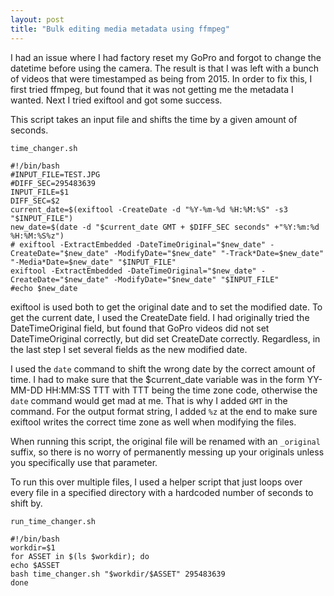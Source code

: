 ```yaml
---
layout: post
title: "Bulk editing media metadata using ffmpeg"
---
```


I had an issue where I had factory reset my GoPro and forgot to change the datetime before using the camera. The result
 is that I was left with a bunch of videos that were timestamped as being from 2015. In order to fix this, I first tried
 ffmpeg, but found that it was not getting me the metadata I wanted. Next I tried exiftool and got some success.

This script takes an input file and shifts the time by a given amount of seconds. 

`time_changer.sh`
```
#!/bin/bash
#INPUT_FILE=TEST.JPG
#DIFF_SEC=295483639
INPUT_FILE=$1
DIFF_SEC=$2
current_date=$(exiftool -CreateDate -d "%Y-%m-%d %H:%M:%S" -s3 "$INPUT_FILE")
new_date=$(date -d "$current_date GMT + $DIFF_SEC seconds" +"%Y:%m:%d %H:%M:%S%z")
# exiftool -ExtractEmbedded -DateTimeOriginal="$new_date" -CreateDate="$new_date" -ModifyDate="$new_date" "-Track*Date=$new_date" "-Media*Date=$new_date" "$INPUT_FILE"
exiftool -ExtractEmbedded -DateTimeOriginal="$new_date" -CreateDate="$new_date" -ModifyDate="$new_date" "$INPUT_FILE"
#echo $new_date
```

exiftool is used both to get the original date and to set the modified date. To get the current date, I used the CreateDate field. I 
had originally tried the DateTimeOriginal field, but found that GoPro videos did not set DateTimeOriginal correctly, but did set CreateDate
 correctly. Regardless, in the last step I set several fields as the new modified date. 
 
 I used the `date` command to shift the wrong date by the correct amount of time. I had to make sure that the $current_date
  variable was in the form YY-MM-DD HH:MM:SS TTT with TTT being the time zone code, otherwise the `date` command would get mad at me. That is
  why I added `GMT` in the command. For the output format string, I added `%z` at the end to make sure exiftool writes the correct time zone as 
  well when modifying the files.
  
 When running this script, the original file will be renamed with an `_original` suffix, so there is no worry of permanently messing up your originals 
 unless you specifically use that parameter.
 
 To run this over multiple files, I used a helper script that just loops over every file in a specified directory with a hardcoded number of seconds
  to shift by.
 
 `run_time_changer.sh`
 ``` 
 #!/bin/bash
workdir=$1
for ASSET in $(ls $workdir); do
echo $ASSET
bash time_changer.sh "$workdir/$ASSET" 295483639
done

 ```